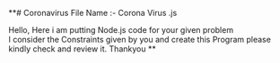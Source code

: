 **# Coronavirus
File Name :- Corona Virus .js

Hello,
Here i am putting Node.js code for your given problem\
I consider the Constraints given by you and create this Program please kindly check and review it.
Thankyou
**
